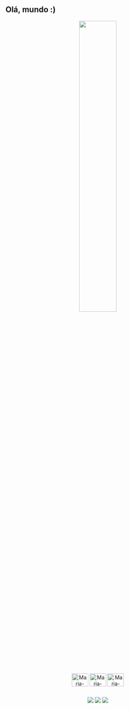 ## Olá, mundo :)

<div align="center">
  <img width="45% height="180em" src="https://github-readme-stats.vercel.app/api?username=mseyxw&show_icons=true&theme=radical"/>
</div>

<div align="center" style="display: inline_block"><br>
  <img align="center" alt="Maria-Python" height="35" width="45" src="https://cdn.jsdelivr.net/gh/devicons/devicon/icons/python/python-original.svg">
  <img align="center" alt="Maria-Jupyter" height="35" width="45" src="https://cdn.jsdelivr.net/gh/devicons/devicon/icons/jupyter/jupyter-original-wordmark.svg"/>
  <img align="center" alt="Maria-Jupyter" height="35" width="45" src="https://cdn.jsdelivr.net/gh/devicons/devicon/icons/pycharm/pycharm-original.svg"/>
</div>

##

<div align="center"> 
  <a href="https://instagram.com/mseyxw" target="_blank"><img src="https://img.shields.io/badge/-Instagram-%23E4405F?style=for-the-badge&logo=instagram&logoColor=white" target="_blank"></a>
  <a href = "mailto:mariasilva.dev@gmail.com"><img src="https://img.shields.io/badge/-Gmail-%23333?style=for-the-badge&logo=gmail&logoColor=white" target="_blank"></a>
  <a href="https://www.linkedin.com/in/maria-eduarda-s-ferreira-421198229/" target="_blank"><img src="https://img.shields.io/badge/-LinkedIn-%230077B5?style=for-the-badge&logo=linkedin&logoColor=white" target="_blank"></a>
